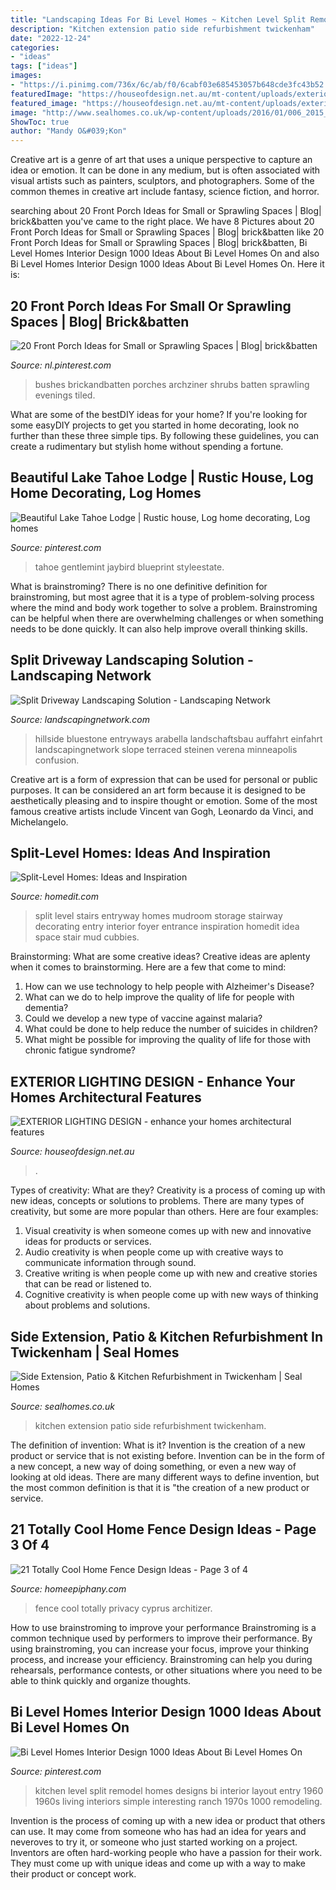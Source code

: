 ```yaml
---
title: "Landscaping Ideas For Bi Level Homes ~ Kitchen Level Split Remodel Homes Designs Bi Interior Layout Entry 1960 1960s Living Interiors Simple Interesting Ranch 1970s 1000 Remodeling"
description: "Kitchen extension patio side refurbishment twickenham"
date: "2022-12-24"
categories:
- "ideas"
tags: ["ideas"]
images:
- "https://i.pinimg.com/736x/6c/ab/f0/6cabf03e685453057b648cde3fc43b52.jpg"
featuredImage: "https://houseofdesign.net.au/mt-content/uploads/exterior_lighting_design_11.jpg"
featured_image: "https://houseofdesign.net.au/mt-content/uploads/exterior_lighting_design_11.jpg"
image: "http://www.sealhomes.co.uk/wp-content/uploads/2016/01/006_2015_July_10.jpg"
ShowToc: true
author: "Mandy O&#039;Kon"
---
```



Creative art is a genre of art that uses a unique perspective to capture an idea or emotion. It can be done in any medium, but is often associated with visual artists such as painters, sculptors, and photographers. Some of the common themes in creative art include fantasy, science fiction, and horror.

	

		
searching about 20 Front Porch Ideas for Small or Sprawling Spaces | Blog| brick&amp;batten you've came to the right place. We have 8 Pictures about 20 Front Porch Ideas for Small or Sprawling Spaces | Blog| brick&amp;batten like 20 Front Porch Ideas for Small or Sprawling Spaces | Blog| brick&amp;batten, Bi Level Homes Interior Design 1000 Ideas About Bi Level Homes On and also Bi Level Homes Interior Design 1000 Ideas About Bi Level Homes On. Here it is:
		
    
## 20 Front Porch Ideas For Small Or Sprawling Spaces | Blog| Brick&amp;batten

<img loading=lazy src="https://i.pinimg.com/736x/ce/5e/e4/ce5ee481975038fdeb165361e6926d42.jpg" onerror="this.onerror=null;this.src='https://tse1.mm.bing.net/th?id=OIP.j2UqZZDtFk7QCva_slY_mwHaLH&amp;pid=15.1';" alt="20 Front Porch Ideas for Small or Sprawling Spaces | Blog| brick&amp;batten">

_Source: nl.pinterest.com_

>bushes brickandbatten porches archziner shrubs batten sprawling evenings tiled. 

	

What are some of the bestDIY ideas for your home?
If you're looking for some easyDIY projects to get you started in home decorating, look no further than these three simple tips. By following these guidelines, you can create a rudimentary but stylish home without spending a fortune.

    
## Beautiful Lake Tahoe Lodge | Rustic House, Log Home Decorating, Log Homes

<img loading=lazy src="https://i.pinimg.com/736x/6c/ab/f0/6cabf03e685453057b648cde3fc43b52.jpg" onerror="this.onerror=null;this.src='https://tse4.mm.bing.net/th?id=OIP.u387udCjc5U0VjTEER9ZlgHaHa&amp;pid=15.1';" alt="Beautiful Lake Tahoe Lodge | Rustic house, Log home decorating, Log homes">

_Source: pinterest.com_

>tahoe gentlemint jaybird blueprint styleestate. 

	

What is brainstroming?
There is no one definitive definition for brainstroming, but most agree that it is a type of problem-solving process where the mind and body work together to solve a problem. Brainstroming can be helpful when there are overwhelming challenges or when something needs to be done quickly. It can also help improve overall thinking skills.

    
## Split Driveway Landscaping Solution - Landscaping Network

<img loading=lazy src="https://images.landscapingnetwork.com/pictures/images/900x705Max/backyard-landscaping_1/dry-stone-retaining-wall-solid-bluestone-steps-arabella-stone-co_9283.jpg" onerror="this.onerror=null;this.src='https://tse4.mm.bing.net/th?id=OIP.WV8D1ILMiHR8S1LPqVVd0gHaFj&amp;pid=15.1';" alt="Split Driveway Landscaping Solution - Landscaping Network">

_Source: landscapingnetwork.com_

>hillside bluestone entryways arabella landschaftsbau auffahrt einfahrt landscapingnetwork slope terraced steinen verena minneapolis confusion. 

	

Creative art is a form of expression that can be used for personal or public purposes. It can be considered an art form because it is designed to be aesthetically pleasing and to inspire thought or emotion. Some of the most famous creative artists include Vincent van Gogh, Leonardo da Vinci, and Michelangelo.

    
## Split-Level Homes: Ideas And Inspiration

<img loading=lazy src="http://cdn.homedit.com/wp-content/uploads/2013/11/stairs-storage.jpg" onerror="this.onerror=null;this.src='https://tse2.mm.bing.net/th?id=OIP.GUYR2hdwd_QAs-s11dYDKwHaMh&amp;pid=15.1';" alt="Split-Level Homes: Ideas and Inspiration">

_Source: homedit.com_

>split level stairs entryway homes mudroom storage stairway decorating entry interior foyer entrance inspiration homedit idea space stair mud cubbies. 

	

Brainstorming: What are some creative ideas?
Creative ideas are aplenty when it comes to brainstorming. Here are a few that come to mind: 
1. How can we use technology to help people with Alzheimer's Disease? 
2. What can we do to help improve the quality of life for people with dementia? 
3. Could we develop a new type of vaccine against malaria? 
4. What could be done to help reduce the number of suicides in children? 
5. What might be possible for improving the quality of life for those with chronic fatigue syndrome?

    
## EXTERIOR LIGHTING DESIGN - Enhance Your Homes Architectural Features

<img loading=lazy src="https://houseofdesign.net.au/mt-content/uploads/exterior_lighting_design_11.jpg" onerror="this.onerror=null;this.src='https://tse2.mm.bing.net/th?id=OIP.4XktZ9wwlxQPLgkK_-nafwHaJZ&amp;pid=15.1';" alt="EXTERIOR LIGHTING DESIGN - enhance your homes architectural features">

_Source: houseofdesign.net.au_

>. 

	

Types of creativity: What are they?
Creativity is a process of coming up with new ideas, concepts or solutions to problems. There are many types of creativity, but some are more popular than others. Here are four examples: 
1. Visual creativity is when someone comes up with new and innovative ideas for products or services.
2. Audio creativity is when people come up with creative ways to communicate information through sound.
3. Creative writing is when people come up with new and creative stories that can be read or listened to.
4. Cognitive creativity is when people come up with new ways of thinking about problems and solutions.

    
## Side Extension, Patio &amp; Kitchen Refurbishment In Twickenham | Seal Homes

<img loading=lazy src="http://www.sealhomes.co.uk/wp-content/uploads/2016/01/006_2015_July_10.jpg" onerror="this.onerror=null;this.src='https://tse4.mm.bing.net/th?id=OIP.TnoJeywZLVcpSX4Kq10KFgHaE8&amp;pid=15.1';" alt="Side Extension, Patio &amp; Kitchen Refurbishment in Twickenham | Seal Homes">

_Source: sealhomes.co.uk_

>kitchen extension patio side refurbishment twickenham. 

	

The definition of invention: What is it?
Invention is the creation of a new product or service that is not existing before. Invention can be in the form of a new concept, a new way of doing something, or even a new way of looking at old ideas. There are many different ways to define invention, but the most common definition is that it is "the creation of a new product or service.

    
## 21 Totally Cool Home Fence Design Ideas - Page 3 Of 4

<img loading=lazy src="https://homeepiphany.com/wp-content/uploads/2015/07/21-Totally-Cool-Home-Fence-Design-Ideas-12.jpg" onerror="this.onerror=null;this.src='https://tse1.mm.bing.net/th?id=OIP.Q3RJ12m9XoCjGOQriKa4xwHaE3&amp;pid=15.1';" alt="21 Totally Cool Home Fence Design Ideas - Page 3 of 4">

_Source: homeepiphany.com_

>fence cool totally privacy cyprus architizer. 

	

How to use brainstroming to improve your performance
Brainstroming is a common technique used by performers to improve their performance. By using brainstroming, you can increase your focus, improve your thinking process, and increase your efficiency. Brainstroming can help you during rehearsals, performance contests, or other situations where you need to be able to think quickly and organize thoughts.

    
## Bi Level Homes Interior Design 1000 Ideas About Bi Level Homes On

<img loading=lazy src="https://i.pinimg.com/736x/da/f0/29/daf0298de024c88d1e343421c16ed1f1.jpg" onerror="this.onerror=null;this.src='https://tse1.mm.bing.net/th?id=OIP.8owmrDawNuBiGqYhx8no8wHaFj&amp;pid=15.1';" alt="Bi Level Homes Interior Design 1000 Ideas About Bi Level Homes On">

_Source: pinterest.com_

>kitchen level split remodel homes designs bi interior layout entry 1960 1960s living interiors simple interesting ranch 1970s 1000 remodeling. 

	

Invention is the process of coming up with a new idea or product that others can use. It may come from someone who has had an idea for years and neveroves to try it, or someone who just started working on a project. Inventors are often hard-working people who have a passion for their work. They must come up with unique ideas and come up with a way to make their product or concept work.

